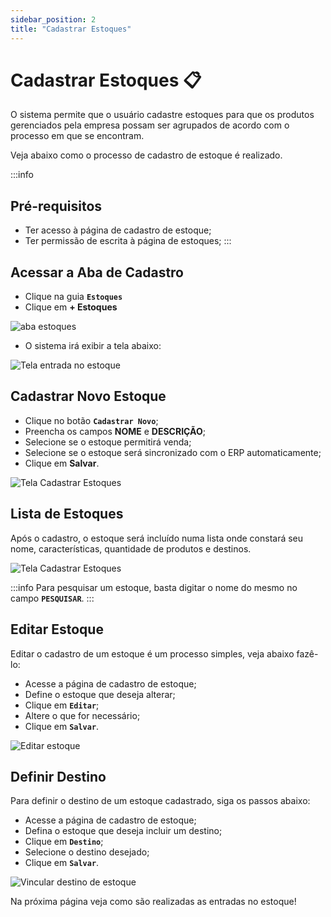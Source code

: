 ```yaml
---
sidebar_position: 2
title: "Cadastrar Estoques"
---
```


# Cadastrar Estoques :clipboard:

O sistema permite que o usuário cadastre estoques para que os produtos gerenciados pela empresa possam ser agrupados de acordo com o processo em que se encontram.

Veja abaixo como o processo de cadastro de estoque é realizado.

:::info

## Pré-requisitos

- Ter acesso à página de cadastro de estoque;
- Ter permissão de escrita à página de estoques;
  :::

## Acessar a Aba de Cadastro

- Clique na guia **`Estoques`**
- Clique em **+ Estoques**

![aba estoques](/img/images/aba_estoques.png)

- O sistema irá exibir a tela abaixo:

![Tela entrada no estoque](/img/images/tela_entrada_estoque.png)

## Cadastrar Novo Estoque

- Clique no botão **`Cadastrar Novo`**;
- Preencha os campos **NOME** e **DESCRIÇÃO**;
- Selecione se o estoque permitirá venda;
- Selecione se o estoque será sincronizado com o ERP automaticamente;
- Clique em **Salvar**.

![Tela Cadastrar Estoques](/img/images/cadastrar_estoque.png)

## Lista de Estoques

Após o cadastro, o estoque será incluído numa lista onde constará seu nome, características, quantidade de produtos e destinos.

![Tela Cadastrar Estoques](/img/images/lista_estoque.png)

:::info
Para pesquisar um estoque, basta digitar o nome do mesmo no campo **`PESQUISAR`**.
:::

## Editar Estoque

Editar o cadastro de um estoque é um processo simples, veja abaixo fazê-lo:

- Acesse a página de cadastro de estoque;
- Define o estoque que deseja alterar;
- Clique em **`Editar`**;
- Altere o que for necessário;
- Clique em **`Salvar`**.

![Editar estoque](/img/images/editar_estoque.png)

## Definir Destino

Para definir o destino de um estoque cadastrado, siga os passos abaixo:

- Acesse a página de cadastro de estoque;
- Defina o estoque que deseja incluir um destino;
- Clique em **`Destino`**;
- Selecione o destino desejado;
- Clique em **`Salvar`**.

![Vincular destino de estoque](/img/images/vincular_destino.png)

Na próxima página veja como são realizadas as entradas no estoque!
